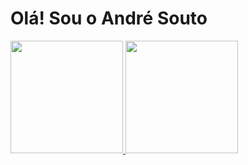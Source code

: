 # Olá! Sou o André Souto

<div>
  <a href="https://github.com/andresanchessouto">
  <img loading="lazy" height="180em" src="https://github-readme-stats.vercel.app/api/top-langs/?username=andresanchessouto&layout=compact&langs_count=7&theme=dracula"/>
  <img loading="lazy" height="180em" src="https://github-readme-stats.vercel.app/api?username=andresanchessouto&show_icons=true&theme=dracula&include_all_commits=true&count_private=true"/>
</div>
